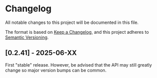 # Changelog

All notable changes to this project will be documented in this file.

The format is based on [Keep a Changelog](https://keepachangelog.com/en/1.0.0/),
and this project adheres to [Semantic Versioning](https://semver.org/spec/v2.0.0.html).

## [0.2.41] - 2025-06-XX

First "stable" release. However, be advised that the API may still greatly
change so major version bumps can be common.
